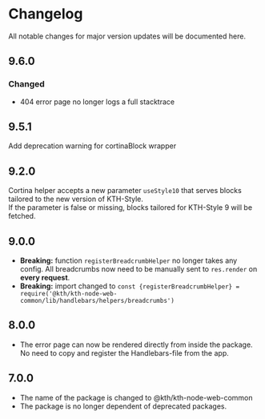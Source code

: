 # Changelog

All notable changes for major version updates will be documented here.

## 9.6.0

### Changed

- 404 error page no longer logs a full stacktrace

## 9.5.1

Add deprecation warning for cortinaBlock wrapper

## 9.2.0

Cortina helper accepts a new parameter `useStyle10` that serves blocks tailored to the new version of KTH-Style.  
If the parameter is false or missing, blocks tailored for KTH-Style 9 will be fetched.

## 9.0.0

- **Breaking:** function `registerBreadcrumbHelper` no longer takes any config. All breadcrumbs now need to be manually sent to `res.render` on **every request**.
- **Breaking:** import changed to `const {registerBreadcrumbHelper} = require('@kth/kth-node-web-common/lib/handlebars/helpers/breadcrumbs')`

## 8.0.0

- The error page can now be rendered directly from inside the package. No need to copy and register the Handlebars-file from the app.

## 7.0.0

- The name of the package is changed to @kth/kth-node-web-common
- The package is no longer dependent of deprecated packages.
